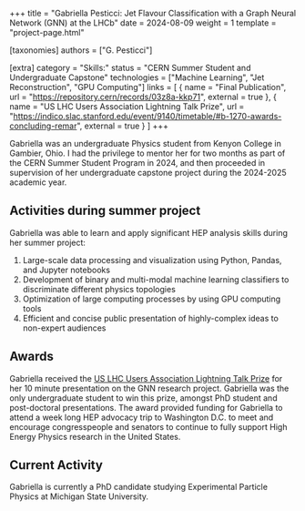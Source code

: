 +++
title = "Gabriella Pesticci: Jet Flavour Classification with a Graph Neural Network (GNN) at the LHCb"
date = 2024-08-09
weight = 1
template = "project-page.html"

[taxonomies]
authors = ["G. Pesticci"]

[extra]
category = "Skills:"
status = "CERN Summer Student and Undergraduate Capstone"
technologies = ["Machine Learning", "Jet Reconstruction", "GPU Computing"]
links = [
    { name = "Final Publication", url = "https://repository.cern/records/03z8a-kkp71", external = true },
    { name = "US LHC Users Association Lightning Talk Prize", url = "https://indico.slac.stanford.edu/event/9140/timetable/#b-1270-awards-concluding-remar", external = true }
]
+++

Gabriella was an undergraduate Physics student from Kenyon College in Gambier, Ohio.  I had the privilege to mentor her for two months as part of the CERN Summer Student Program in 2024, and then proceeded in supervision of her undergraduate capstone project during the 2024-2025 academic year.

## Activities during summer project

Gabriella was able to learn and apply significant HEP analysis skills during her summer project:

1. Large-scale data processing and visualization using Python, Pandas, and Jupyter notebooks
2. Development of binary and multi-modal machine learning classifiers to discriminate different physics topologies
3. Optimization of large computing processes by using GPU computing tools
4. Efficient and concise public presentation of highly-complex ideas to non-expert audiences

## Awards

Gabriella received the [US LHC Users Association Lightning Talk Prize](https://indico.slac.stanford.edu/event/9140/timetable/#b-1270-awards-concluding-remar) for her 10 minute presentation on the GNN research project.  Gabriella was the only undergraduate student to win this prize, amongst PhD student and post-doctoral presentations.  The award provided funding for Gabriella to attend a week long HEP advocacy trip to Washington D.C. to meet and encourage congresspeople and senators to continue to fully support High Energy Physics research in the United States.

## Current Activity

Gabriella is currently a PhD candidate studying Experimental Particle Physics at Michigan State University.
